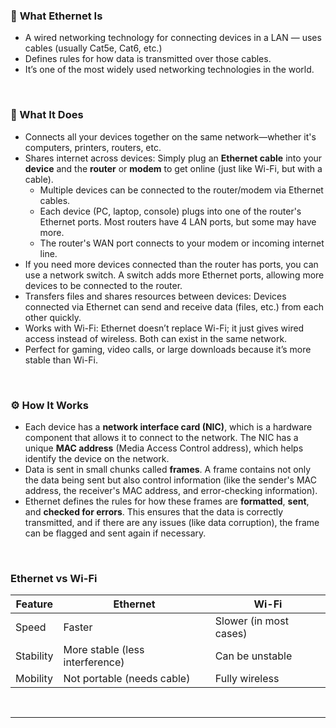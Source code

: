 ### 🔌 **What Ethernet Is**
- A wired networking technology for connecting devices in a LAN — uses cables (usually Cat5e, Cat6, etc.) 
- Defines rules for how data is transmitted over those cables.
- It’s one of the most widely used networking technologies in the world.

<br>

### 🧩 What It Does
- Connects all your devices together on the same network—whether it's computers, printers, routers, etc.
- Shares internet across devices: Simply plug an **Ethernet cable** into your **device** and the **router** or **modem** to get online (just like Wi-Fi, but with a cable).
  - Multiple devices can be connected to the router/modem via Ethernet cables.
  - Each device (PC, laptop, console) plugs into one of the router's Ethernet ports. Most routers have 4 LAN ports, but some may have more.
  - The router's WAN port connects to your modem or incoming internet line.
- If you need more devices connected than the router has ports, you can use a network switch. A switch adds more Ethernet ports, allowing more devices to be connected to the router.
- Transfers files and shares resources between devices: Devices connected via Ethernet can send and receive data (files, etc.) from each other quickly.
- Works with Wi-Fi: Ethernet doesn’t replace Wi-Fi; it just gives wired access instead of wireless. Both can exist in the same network.
- Perfect for gaming, video calls, or large downloads because it’s more stable than Wi-Fi.





<br>

### ⚙️ How It Works
- Each device has a **network interface card (NIC)**, which is a hardware component that allows it to connect to the network. The NIC has a unique **MAC address** (Media Access Control address), which helps identify the device on the network.
- Data is sent in small chunks called **frames**. A frame contains not only the data being sent but also control information (like the sender's MAC address, the receiver's MAC address, and error-checking information).
- Ethernet defines the rules for how these frames are **formatted**, **sent**, and **checked for errors**. This ensures that the data is correctly transmitted, and if there are any issues (like data corruption), the frame can be flagged and sent again if necessary.

<br>



### Ethernet vs Wi-Fi
| Feature       | Ethernet                    | Wi-Fi                       |
|---------------|-----------------------------|-----------------------------|
| Speed         | Faster                      | Slower (in most cases)      |
| Stability     | More stable (less interference) | Can be unstable             |
| Mobility      | Not portable (needs cable)  | Fully wireless              |

<br>

___

<br>

